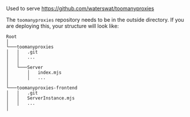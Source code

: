 Used to serve https://github.com/waterswat/toomanyproxies

The `toomanyproxies` repository needs to be in the outside directory. If you are deploying this, your structure will look like:

```
Root
│
└───toomanyproxies
│   │   .git
│   │   ...
│   │
│   └───Server
│       │   index.mjs
│       │   ...
│   
└───toomanyproxies-frontend
│   │   .git
│   │   ServerInstance.mjs
│   │   ...
│   
```
